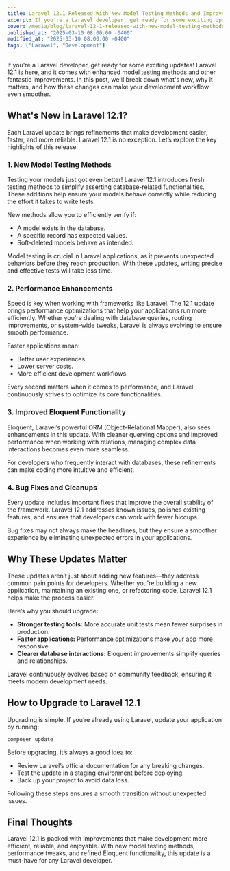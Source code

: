```yaml
---
title: Laravel 12.1 Released With New Model Testing Methods and Improvements
excerpt: If you're a Laravel developer, get ready for some exciting updates! Laravel 12.1 is here, and it comes with enhanced model testing methods and...
cover: /media/blog/laravel-12-1-released-with-new-model-testing-methods-and-improvements/cover.webp
published_at: "2025-03-10 08:00:00 -0400"
modified_at: "2025-03-10 08:00:00 -0400"
tags: ["Laravel", "Development"]
---
```


If you're a Laravel developer, get ready for some exciting updates! Laravel 12.1 is here, and it comes with enhanced model testing methods and other fantastic improvements. In this post, we'll break down what's new, why it matters, and how these changes can make your development workflow even smoother.

## What's New in Laravel 12.1?

Each Laravel update brings refinements that make development easier, faster, and more reliable. Laravel 12.1 is no exception. Let’s explore the key highlights of this release.

### 1. New Model Testing Methods

Testing your models just got even better! Laravel 12.1 introduces fresh testing methods to simplify asserting database-related functionalities. These additions help ensure your models behave correctly while reducing the effort it takes to write tests.

New methods allow you to efficiently verify if:

<ul>
    <li>A model exists in the database.</li>
    <li>A specific record has expected values.</li>
    <li>Soft-deleted models behave as intended.</li>
</ul> 

Model testing is crucial in Laravel applications, as it prevents unexpected behaviors before they reach production. With these updates, writing precise and effective tests will take less time.

### 2. Performance Enhancements

Speed is key when working with frameworks like Laravel. The 12.1 update brings performance optimizations that help your applications run more efficiently. Whether you're dealing with database queries, routing improvements, or system-wide tweaks, Laravel is always evolving to ensure smooth performance.

Faster applications mean:
<ul>
    <li>Better user experiences.</li>
    <li>Lower server costs.</li>
    <li>More efficient development workflows.</li>
</ul>

Every second matters when it comes to performance, and Laravel continuously strives to optimize its core functionalities.

### 3. Improved Eloquent Functionality

Eloquent, Laravel’s powerful ORM (Object-Relational Mapper), also sees enhancements in this update. With cleaner querying options and improved performance when working with relations, managing complex data interactions becomes even more seamless.

For developers who frequently interact with databases, these refinements can make coding more intuitive and efficient.

### 4. Bug Fixes and Cleanups

Every update includes important fixes that improve the overall stability of the framework. Laravel 12.1 addresses known issues, polishes existing features, and ensures that developers can work with fewer hiccups.

Bug fixes may not always make the headlines, but they ensure a smoother experience by eliminating unexpected errors in your applications.

## Why These Updates Matter

These updates aren’t just about adding new features—they address common pain points for developers. Whether you're building a new application, maintaining an existing one, or refactoring code, Laravel 12.1 helps make the process easier.

Here’s why you should upgrade:

<ul>
    <li><strong>Stronger testing tools:</strong> More accurate unit tests mean fewer surprises in production.</li>
    <li><strong>Faster applications:</strong> Performance optimizations make your app more responsive.</li>
    <li><strong>Clearer database interactions:</strong> Eloquent improvements simplify queries and relationships.</li>
</ul>

Laravel continuously evolves based on community feedback, ensuring it meets modern development needs.

## How to Upgrade to Laravel 12.1

Upgrading is simple. If you’re already using Laravel, update your application by running:

<pre><code>composer update</code></pre>

Before upgrading, it’s always a good idea to:
<ul>
    <li>Review Laravel’s official documentation for any breaking changes.</li>
    <li>Test the update in a staging environment before deploying.</li>
    <li>Back up your project to avoid data loss.</li>
</ul>

Following these steps ensures a smooth transition without unexpected issues.

## Final Thoughts

Laravel 12.1 is packed with improvements that make development more efficient, reliable, and enjoyable. With new model testing methods, performance tweaks, and refined Eloquent functionality, this update is a must-have for any Laravel developer.
